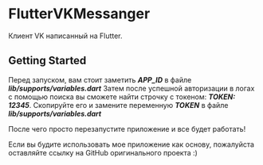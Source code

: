 # FlutterVKMessanger
Клиент VK написанный на Flutter.

## Getting Started

Перед запуском, вам стоит заметить ***APP_ID*** в файле ***lib/supports/variables.dart***
Затем после успешной авторизации в логах с помощью поиска вы сможете найти строчку с токеном: ***TOKEN: 12345***. Скопируйте его и замените переменную ***TOKEN*** в файле ***lib/supports/variables.dart***

После чего просто перезапустите приложение и все будет работать!

Если вы будите использовать мое приложение как основу, пожалуйста оставляйте ссылку на GitHub оригинального проекта :)
